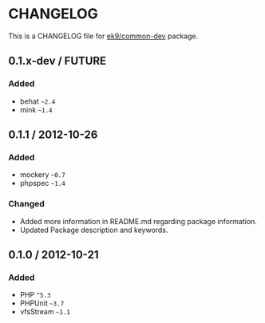 # CHANGELOG

This is a CHANGELOG file for [ek9/common-dev][0] package.

## 0.1.x-dev / FUTURE

### Added

- behat `~2.4`
- mink `~1.4`

## 0.1.1 / 2012-10-26

### Added

- mockery `~0.7`
- phpspec `~1.4`

### Changed

- Added more information in README.md regarding package information.
- Updated Package description and keywords.

## 0.1.0 / 2012-10-21

### Added

- PHP `^5.3`
- PHPUnit `~3.7`
- vfsStream `~1.1`

[0]: https://packagist.org/packages/ek9/common-dev
